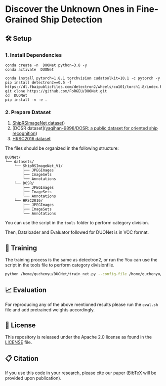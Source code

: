 # Discover the Unknown Ones in Fine-Grained Ship Detection

## 🛠️ Setup

### 1. Install Dependencies

```
conda create -n  DUONet python=3.8 -y
conda activate  DUONet

conda install pytorch=1.8.1 torchvision cudatoolkit=10.1 -c pytorch -y
pip install detectron2==0.5 -f https://dl.fbaipublicfiles.com/detectron2/wheels/cu101/torch1.8/index.html
git clone https://github.com/FoRGEU/DUONet.git
cd  DUONet
pip install -v -e .
```

### 2. Prepare Dataset

1. [ShipRSImageNet dataset](https://github.com/zzndream/ShipRSImageNet))
2. [DOSR dataset]([yaqihan-9898/DOSR: a public dataset for oriented ship recognition](https://github.com/yaqihan-9898/DOSR))
3. [HRSC2016 dataset](https://www.kaggle.com/datasets/guofeng/hrsc2016)

The files should be organized in the following structure:

```
DUONet/
└── datasets/
    └── ShipRSImageNet_V1/
        ├── JPEGImages
        ├── ImageSets
        └── Annotations
    └── DOSR/
        ├── JPEGImages
        ├── ImageSets
        └── Annotations        
    └── HRSC2016/
        ├── JPEGImages
        ├── ImageSets
        └── Annotations            
```

You can use the script in the `tools` folder to perform category division.

Then, Dataloader and Evaluator followed for  DUONet is in VOC format.

## 🚀 Training

The training process is the same as detectron2, or run the You can use the script in the tools file to perform category divisionfile.
```bash
python /home/quchenyu/DUONet/train_net.py --config-file /home/quchenyu/DUONet/configs/ShipRS_config_37+5.yaml
```

## 📈 Evaluation

For reproducing any of the above mentioned results please run the `eval.sh` file and add pretrained weights accordingly.



## 🔧 License

This repository is released under the Apache 2.0 license as found in the [LICENSE](LICENSE) file.

## 📋 Citation

If you use this code in your research, please cite our paper (BibTeX will be provided upon publication).

